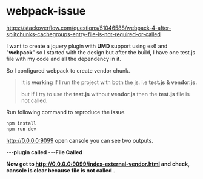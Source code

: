 # webpack-issue


https://stackoverflow.com/questions/51046588/webpack-4-after-splitchunks-cachegroups-entry-file-is-not-required-or-called

I want to create a jquery plugin with **UMD** support using es6 and "**webpack**" so I started with the design but after the build, I have one test.js file with my code and all the dependency in it.

So I configured webpack to create vendor chunk.

>It is **working**  if I run the project with both the js. i.e **test.js & vendor.js.**
> 
> 
> 
> but If I try to use the **test.js** without **vendor.js** then the
> **test.js** file is not called.


Run following command to reproduce the issue.

```js
npm install
npm run dev
```
http://0.0.0.0:9099
open cansole you can see two outputs.

---**plugin called**
---**File Called**


**Now got to http://0.0.0.0:9099/index-external-vendor.html and check, cansole is clear because file is not called** .
